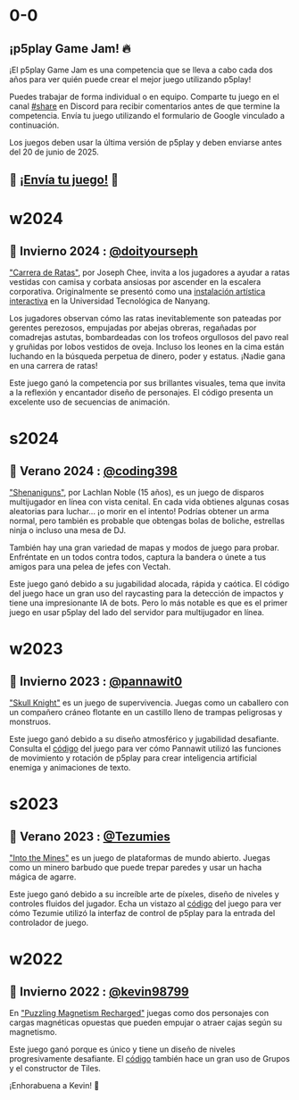 # 0-0

## ¡p5play Game Jam! 🔥

¡El p5play Game Jam es una competencia que se lleva a cabo cada dos años para ver quién puede crear el mejor juego utilizando p5play!

Puedes trabajar de forma individual o en equipo. Comparte tu juego en el canal [#share](https://discord.gg/EJwnJATmj7) en Discord para recibir comentarios antes de que termine la competencia. Envía tu juego utilizando el formulario de Google vinculado a continuación.

Los juegos deben usar la última versión de p5play y deben enviarse antes del 20 de junio de 2025.

## 🎉 [¡Envía tu juego!](https://forms.gle/xn2PvsC8FA8Hf8Qo8) 🎉

# w2024

## 🥇 Invierno 2024 : [@doityourseph](https://doityourseph.com)

["Carrera de Ratas"](https://doityourseph2.github.io/rat-race/), por Joseph Chee, invita a los jugadores a ayudar a ratas vestidas con camisa y corbata ansiosas por ascender en la escalera corporativa. Originalmente se presentó como una [instalación artística interactiva](https://doityourseph.com/#/projects/rat-race) en la Universidad Tecnológica de Nanyang.

Los jugadores observan cómo las ratas inevitablemente son pateadas por gerentes perezosos, empujadas por abejas obreras, regañadas por comadrejas astutas, bombardeadas con los trofeos orgullosos del pavo real y gruñidas por lobos vestidos de oveja. Incluso los leones en la cima están luchando en la búsqueda perpetua de dinero, poder y estatus. ¡Nadie gana en una carrera de ratas!

Este juego ganó la competencia por sus brillantes visuales, tema que invita a la reflexión y encantador diseño de personajes. El código presenta un excelente uso de secuencias de animación.

# s2024

## 🥇 Verano 2024 : [@coding398](https://coding398.dev/)

["Shenaniguns"](https://store.steampowered.com/app/3171380/Shenaniguns/), por Lachlan Noble (15 años), es un juego de disparos multijugador en línea con vista cenital. En cada vida obtienes algunas cosas aleatorias para luchar... ¡o morir en el intento! Podrías obtener un arma normal, pero también es probable que obtengas bolas de boliche, estrellas ninja o incluso una mesa de DJ.

También hay una gran variedad de mapas y modos de juego para probar. Enfréntate en un todos contra todos, captura la bandera o únete a tus amigos para una pelea de jefes con Vectah.

Este juego ganó debido a su jugabilidad alocada, rápida y caótica. El código del juego hace un gran uso del raycasting para la detección de impactos y tiene una impresionante IA de bots. Pero lo más notable es que es el primer juego en usar p5play del lado del servidor para multijugador en línea.

# w2023

## 🥇 Invierno 2023 : [@pannawit0](https://www.youtube.com/@hazu0)

["Skull Knight"](https://pannawit0.github.io/SkullKnight) es un juego de supervivencia. Juegas como un caballero con un compañero cráneo flotante en un castillo lleno de trampas peligrosas y monstruos.

Este juego ganó debido a su diseño atmosférico y jugabilidad desafiante. Consulta el [código](https://github.com/Pannawit0/SkullKnight/blob/master/skullKnight.js) del juego para ver cómo Pannawit utilizó las funciones de movimiento y rotación de p5play para crear inteligencia artificial enemiga y animaciones de texto.

# s2023

## 🥇 Verano 2023 : [@Tezumies](https://twitter.com/Tezumies)

["Into the Mines"](https://tezumie.github.io/into-the-mines) es un juego de plataformas de mundo abierto. Juegas como un minero barbudo que puede trepar paredes y usar un hacha mágica de agarre.

Este juego ganó debido a su increíble arte de píxeles, diseño de niveles y controles fluidos del jugador. Echa un vistazo al [código](https://github.com/Tezumie/into-the-mines) del juego para ver cómo Tezumie utilizó la interfaz de control de p5play para la entrada del controlador de juego.

# w2022

## 🥇 Invierno 2022 : [@kevin98799](https://kevin98799.itch.io)

En ["Puzzling Magnetism Recharged"](https://kevin98799.itch.io/puzzling-magnetism-recharged) juegas como dos personajes con cargas magnéticas opuestas que pueden empujar o atraer cajas según su magnetismo.

Este juego ganó porque es único y tiene un diseño de niveles progresivamente desafiante. El [código](https://html-classic.itch.zone/html/7146864/sketch.js) también hace un gran uso de Grupos y el constructor de Tiles.

¡Enhorabuena a Kevin! 🥳
